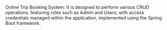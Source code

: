 Online Trip Booking System:
It is designed to perform various CRUD operations, featuring roles such as Admin and Users, with access credentials managed within the application, implemented using the Spring Boot framework.
